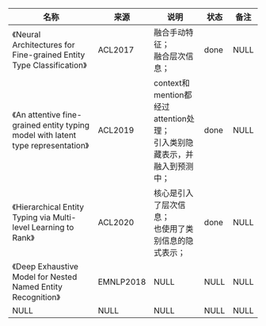 |名称  |  来源   | 说明  |状态   | 备注  |
|  ----  | ----  |----  | ----  |----  |
| 《Neural Architectures for Fine-grained Entity Type Classification》  | ACL2017 |融合手动特征；<br/>融合层次信息； |done |NULL |
| 《An attentive fine-grained entity typing model with latent type representation》  | ACL2019 |context和mention都经过attention处理；<br/>引入类别隐藏表示，并融入到预测中； |done |NULL |
| 《Hierarchical Entity Typing via Multi-level Learning to Rank》  | ACL2020 |核心是引入了层次信息；<br/>也使用了类别信息的隐式表示； |done |NULL |
| 《Deep Exhaustive Model for Nested Named Entity Recognition》  | EMNLP2018 |NULL |NULL |NULL |
| NULL  | NULL |NULL |NULL |NULL |
